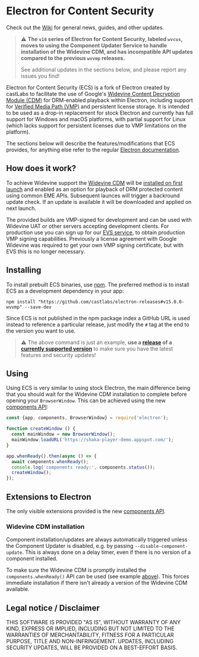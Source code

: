 # Electron for Content Security

Check out the [Wiki](../../wiki) for general news, guides, and other updates.

> :warning: **The `v16` series of Electron for Content Security, labeled `wvcus`, moves to using the Component Updater Service to handle installation of the Widevine CDM, and has incompatible API updates compared to the previous `wvvmp` releases.**
>
> See additional updates in the sections below, and please report any issues you find!

Electron for Content Security (ECS) is a fork of Electron created by castLabs to facilitate the use of Google's [Widevine Content Decryption Module (CDM)](../../wiki/CDM) for DRM-enabled playback within Electron, including support for [Verified Media Path (VMP)](../../wiki/VMP) and persistent license storage. It is intended to be used as a drop-in replacement for stock Electron and currently has full support for Windows and macOS platforms, with partial support for Linux (which lacks support for persistent licenses due to VMP limitations on the platform).

The sections below will describe the features/modifications that ECS provides, for anything else refer to the regular [Electron documentation](https://www.electronjs.org/docs).

## How does it work?

To achieve Widevine support the [Widevine CDM](../../wiki/CDM) will be [installed on first launch](#widevine-cdm-installation) and enabled as an option for playback of DRM protected content using common EME APIs. Subsequent launces will trigger a backround update check. If an update is available it will be downloaded and applied on next launch.

The provided builds are VMP-signed for development and can be used with Widevine UAT or other servers accepting development clients. For production use you can sign up for our [EVS service](../../wiki/EVS), to obtain production VMP signing capabilities. Previously a license agreement with Google Widevine was required to get your own VMP signing certificate, but with EVS this is no longer necessary.

## Installing

To install prebuilt ECS binaries, use [npm](https://docs.npmjs.com/). The preferred method is to install ECS as a development dependency in your app:

```
npm install "https://github.com/castlabs/electron-releases#v15.0.0-wvvmp" --save-dev
```

Since ECS is not published in the npm package index a GitHub URL is used instead to reference a particular release, just modify the `#` tag at the end to the version you want to use.

> :warning: The above command is just an example, **use a [release](https://github.com/castlabs/electron-releases/releases) of a [currently supported version](https://github.com/castlabs/electron-releases/wiki#supported-versions)** to make sure you have the latest features and security updates!

## Using

Using ECS is very similar to using stock Electron, the main difference being that you should wait for the Widevine CDM installation to complete before opening your `BrowserWindow`. This can be achieved using the new [components API](docs/api/components.md):

```javascript
const {app, components, BrowserWindow} = require('electron');

function createWindow () {
  const mainWindow = new BrowserWindow();
  mainWindow.loadURL('https://shaka-player-demo.appspot.com/');
}

app.whenReady().then(async () => {
  await components.whenReady();
  console.log('components ready:', components.status());
  createWindow();
});
```

## Extensions to Electron

The only visible extensions provided is the new [components API](docs/api/components.md).

### Widevine CDM installation

Component installation/updates are always automatically triggered unless the Component Updater is disabled, e.g. by passing `--disable-component-update`. This is always done on a delay timer, even if there is no version of a component installed.

To make sure the Widevine CDM is promptly installed the `components.whenReady()` API can be used (see example [above](#using)). This forces immediate installation if there isn't already a version of the Widevine CDM available.

## Legal notice / Disclaimer

THIS SOFTWARE IS PROVIDED "AS IS", WITHOUT WARRANTY OF ANY KIND, EXPRESS OR IMPLIED, INCLUDING BUT NOT LIMITED TO THE WARRANTIES OF MERCHANTABILITY, FITNESS FOR A PARTICULAR PURPOSE, TITLE AND NON-INFRINGEMENT. UPDATES, INCLUDING SECURITY UPDATES, WILL BE PROVIDED ON A BEST-EFFORT BASIS.
